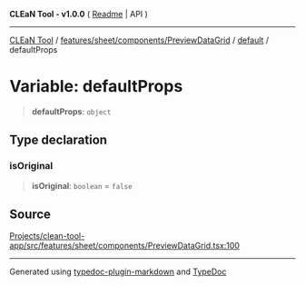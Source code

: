 **CLEaN Tool - v1.0.0** ( [Readme](../../../../../../../README.md) \| API )

***

[CLEaN Tool](../../../../../../../modules.md) / [features/sheet/components/PreviewDataGrid](../../../README.md) / [default](../README.md) / defaultProps

# Variable: defaultProps

> **defaultProps**: `object`

## Type declaration

### isOriginal

> **isOriginal**: `boolean` = `false`

## Source

[Projects/clean-tool-app/src/features/sheet/components/PreviewDataGrid.tsx:100](https://github.com/yuckyh/clean-tool-app/)

***

Generated using [typedoc-plugin-markdown](https://www.npmjs.com/package/typedoc-plugin-markdown) and [TypeDoc](https://typedoc.org/)
